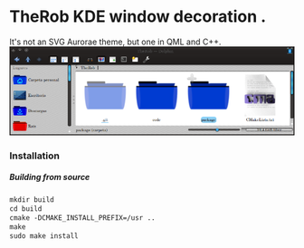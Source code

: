 

TheRob KDE window decoration .
====================
 It's not an SVG Aurorae theme, but one in QML and C++. 
![Demo](window.png)
### Installation

##### Building from source

```
mkdir build
cd build
cmake -DCMAKE_INSTALL_PREFIX=/usr ..
make
sudo make install
```
